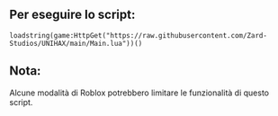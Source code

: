 
## Per eseguire lo script:
```
loadstring(game:HttpGet("https://raw.githubusercontent.com/Zard-Studios/UNIHAX/main/Main.lua"))()
```
## Nota:

Alcune modalità di Roblox potrebbero limitare le funzionalità di questo script.
